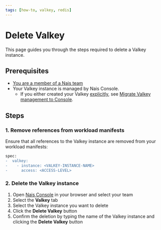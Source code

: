 ```yaml
---
tags: [how-to, valkey, redis]
---
```


# Delete Valkey

This page guides you through the steps required to delete a Valkey instance.

## Prerequisites

- [You are a member of a Nais team](../../../explanations/team.md)
- Your Valkey instance is managed by Nais Console.
    - If you either created your Valkey [explicitly](create-explicit.md), see [Migrate Valkey management to Console](migrate-to-console.md). 

## Steps

### 1. Remove references from workload manifests

Ensure that all references to the Valkey instance are removed from your workload manifests:

```diff title="app.yaml"
spec:
-  valkey:
-    - instance: <VALKEY-INSTANCE-NAME>
-      access: <ACCESS-LEVEL>
```

### 2. Delete the Valkey instance

1. Open [Nais Console](https://console.<<tenant()>>.cloud.nais.io) in your browser and select your team
2. Select the **Valkey** tab
3. Select the Valkey instance you want to delete
4. Click the **Delete Valkey** button
5. Confirm the deletion by typing the name of the Valkey instance and clicking the **Delete Valkey** button
